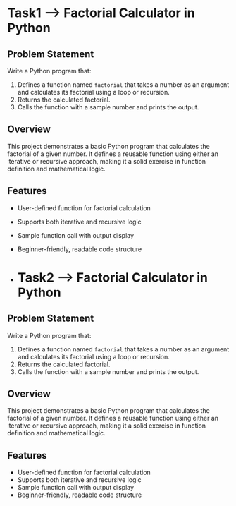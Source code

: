 # Task1 --> Factorial Calculator in Python

## Problem Statement
Write a Python program that:
1. Defines a function named `factorial` that takes a number as an argument and calculates its factorial using a loop or recursion.
2. Returns the calculated factorial.
3. Calls the function with a sample number and prints the output.

## Overview
This project demonstrates a basic Python program that calculates the factorial of a given number. It defines a reusable function using either an iterative or recursive approach, making it a solid exercise in function definition and mathematical logic.

## Features
- User-defined function for factorial calculation  
- Supports both iterative and recursive logic  
- Sample function call with output display  
- Beginner-friendly, readable code structure

- # Task2 --> Factorial Calculator in Python

## Problem Statement
Write a Python program that:
1. Defines a function named `factorial` that takes a number as an argument and calculates its factorial using a loop or recursion.
2. Returns the calculated factorial.
3. Calls the function with a sample number and prints the output.

## Overview
This project demonstrates a basic Python program that calculates the factorial of a given number. It defines a reusable function using either an iterative or recursive approach, making it a solid exercise in function definition and mathematical logic.

## Features
- User-defined function for factorial calculation  
- Supports both iterative and recursive logic  
- Sample function call with output display  
- Beginner-friendly, readable code structure
